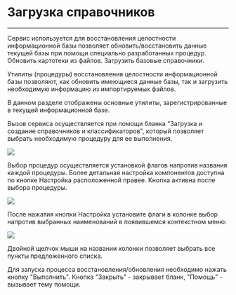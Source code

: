 ﻿# Загрузка справочников
_  _ _ _ _ _

Сервис используется для восстановления целостности информационной базы позволяет обновить/восстановить данные текущей базы при помощи специально разработанных процедур. Обновить картотеки из файлов. Загрузить базовые справочники.

Утилиты (процедуры) восстановления целостности информационной базы позволяют, как обновить имеющиеся данные базы, так и загрузить необходимую информацию из импортируемых файлов. 

В данном разделе отображены основные утилиты, зарегистрированные в текущей информационной базе. 

Вызов сервиса осуществляется при помощи бланка "Загрузка и создание справочников и классификаторов", который позволяет выбрать необходимую процедуру для ее выполнения. 

![](topic:.НСИ.AddFiles.Screenshot_820.jpg)

Выбор процедур осуществляется установкой флагов напротив названия каждой процедуры. Более детальная настройка компонентов доступна по кнопке Настройка расположенной правее. Кнопка активна после выбора процедуры.

![](topic:.НСИ.AddFiles.Screenshot_821.jpg)

После нажатия кнопки Настройка установите флаги в колонке выбор напротив выбранных наименований в появившемся контекстном меню:

![](topic:.НСИ.AddFiles.Screenshot_823.jpg)

Двойной щелчок мыши на названии колонки позволяет выбрать все пункты предложенного списка.

Для запуска процесса восстановления/обновления необходимо нажать кнопку "Выполнить". Кнопка "Закрыть" - закрывает бланк, "Помощь" - вызывает тему помощи. 
